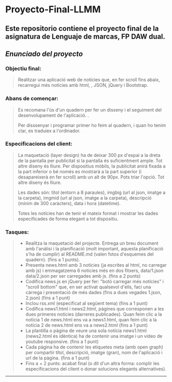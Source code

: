 # Proyecto-Final-LLMM
Este repositorio contiene el proyecto final de la asignatura de Lenguaje de marcas, FP DAW dual.
---


## *Enunciado del proyecto*

### **Objectiu final:** 
> Realitzar una aplicació web de notícies que, en fer scroll fins abaix, recarregui més notícies amb html, , JSON, jQuery i Bootstrap.


### **Abans de començar:**

> Es recomana l'ús d'un quadern per fer un disseny i el seguiment del desenvolupament de l'aplicació. .
>   
> Per disssenyar i programar primer ho feim al quadern, i quan ho tenim clar, es traduiex a l'ordinador.


### **Especificacions del client:**

> La maquetació (layer design) ha de deixar 300 px d'espai a la dreta de la pantalla per publicitat si la pantalla és suficientment ample. Tot altre diseny és lliure.
> Per dispositius mòbils, la publicitat anirá fixada a la part inferior o bé només es mostrará a la part superior (i desapareixerà en fer scroll) amb un alt de 90px. Pots triar l'opció. Tot altre diseny és lliure.
> 
> Les dades són: títol (entorn a 8 paraules), imgbig (url al json, imatge a la carpeta), imgmid (url al json, imatge a la carpeta), descripció (mínim de 300 caràcters), data i hora (datetime).
> 
> Totes les notícies han de tenir el mateix format i mostrar les dades especificades de forma elegant a tot dispositiu.


### **Tasques:**

> * Realitza la maquetació del projecte. Entrega un breu document amb l'análisi i la planificació (molt important, aquesta planificació s'ha de cumplir) al README.md (valen fotos d'esquemes del quadern).
                (fins a 1 punts).
> * Presenta news.html amb 3 notícies (ja escrites al html, no carregar amb js) i emmagatzema 6 noticies més en dos fitxers, data/1.json data/2.json per ser carregades amb js.
                (fins a 2 punts)
> * Codifica news.js en jQuery per fer: "botó carregar més notícies" i "scroll bottom" que, en ser activat qualsevol d'ells, faci una càrrega i presentació de més dades (fins a dues vegades                    1.json, 2.json)
                (fins a 1 punt)
> * Inclou rss.xml (especificat al següent tema)
                (fins a 1 punt)
> * Codifica news1.html i news2.html, pàgines que corresponen a les dues primeres noticies (darreres publicades). Quan feim clic a la notícia 1 de news.html ens va a news1.html, quan feim clic a la notícia 2 de news.html ens va a news2.html 
                (fins a 1 punt)
> * La plantilla o pàgina de veure una sola notícia news1.html (news2.html és idèntica) ha de contenir una imatge i un vídeo de youtube responsive. 
                (fins a 1 punt)
> * Cada pàgina ha de contenir les etiquetes meta (amb open graph) per compartir títol, descripció, imatge (gran), nom de l'aplicació i url de la pàgina. 
        (fins a 1 punt)
> * Fins a + 2 punts: acabat final (o dit d'un altra forma: complir les especificacions del client o donar solucions elegants alternatives).

---